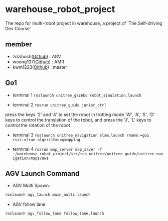 # warehouse_robot_project
The repo for multi-robot project in warehouse, a project of 'The Self-driving Dev Course'

## member

- zozibush([Github](https://github.com/zozibush)) : AGV
- woong137([Github](https://github.com/woong137)) : AMR
- kwm1223([Github](https://github.com/kwm1223)) : master

## Go1
- terminal 1
`roslaunch unitree_gazebo robot_simulation.launch`

- terminal 2
`rosrun unitree_guide junior_ctrl`

press the keys '2' and '4' to set the robot in trotting mode
'W', 'A', 'S', 'D' keys to control the translation of the robot, and press the 'J', 'L' keys to control the rotation of the robot

- terminal 3
`roslaunch unitree_navigation slam.launch rname:=go1 rviz:=true algorithm:=gmapping`

- terminal 4
`rosrun map_server map_saver -f ~/warehouse_robot_project/src/ros_unitree/unitree_guide/unitree_navigation/maps/aws`

## AGV Launch Command

- AGV Multi Spawn:

```bash
roslaunch agv_launch main_multi.launch
```

- AGV follow lane:

```bash
roslaunch agv_follow_lane follow_lane.launch
```
